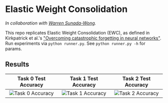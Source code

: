 # Elastic Weight Consolidation
*In collaboration with [Warren Sunada-Wong](https://github.com/The20thDuck).*  

This repo replicates Elastic Weight Consolidation (EWC), as defined in Kirkpatrick et al.'s ["Overcoming catastrophic forgetting in neural networks"](https://arxiv.org/abs/1612.00796). Run experiments via `python runner.py`. See `python runner.py -h` for params.

## Results
Task 0 Test Accuracy | Task 1 Test Accuracy | Task 2 Test Accuracy
:-------------------:|:-------------------------:|:-------------------------:
![Task 0 Accuracy](https://user-images.githubusercontent.com/55059966/172261956-46e6db8c-44e3-48b6-9ee4-2cf4fe222a6b.jpeg) |![Task 1 Accuracy](https://user-images.githubusercontent.com/55059966/172261986-fd882b04-b27c-42f7-9c53-3cda56323a24.jpeg) | ![Task 2 Accuracy](https://user-images.githubusercontent.com/55059966/172261891-46b4a2da-d016-4391-922b-e55d3e0dd470.jpeg)

